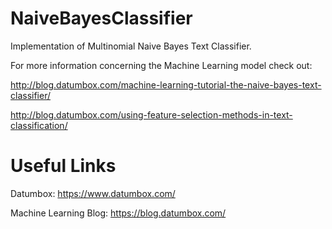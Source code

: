 NaiveBayesClassifier
====================

Implementation of Multinomial Naive Bayes Text Classifier.

For more information concerning the Machine Learning model check out:

http://blog.datumbox.com/machine-learning-tutorial-the-naive-bayes-text-classifier/

http://blog.datumbox.com/using-feature-selection-methods-in-text-classification/

Useful Links
============

Datumbox: https://www.datumbox.com/

Machine Learning Blog: https://blog.datumbox.com/